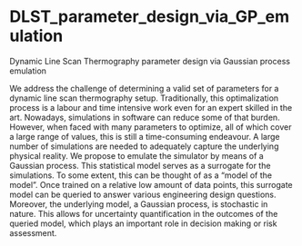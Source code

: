 # DLST_parameter_design_via_GP_emulation
Dynamic Line Scan Thermography parameter design via Gaussian process emulation

We address the challenge of determining a valid set of parameters for a dynamic line scan thermography setup.
Traditionally, this optimalization process is a labour and time intensive work even for an expert skilled in the art.
Nowadays, simulations in software can reduce some of that burden.
However, when faced with many parameters to optimize, all of which cover a large range of values, this is still a time-consuming endeavour.
A large number of simulations are needed to adequately capture the underlying physical reality.
We propose to emulate the simulator by means of a Gaussian process. This statistical model serves as a surrogate for the simulations.
To some extent, this can be thought of as a “model of the model”.
Once trained on a relative low amount of data points, this surrogate model can be queried to answer various engineering design questions.
Moreover, the underlying model, a Gaussian process, is stochastic in nature.
This allows for uncertainty quantification in the outcomes of the queried model, which plays an important role in decision making or risk assessment.

